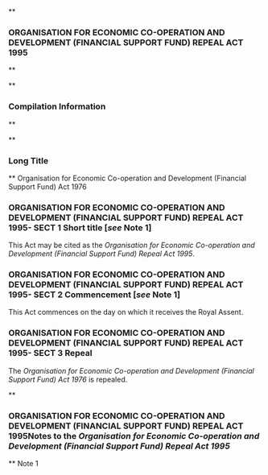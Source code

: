 **

###  ORGANISATION FOR ECONOMIC CO-OPERATION AND DEVELOPMENT (FINANCIAL SUPPORT FUND) REPEAL ACT 1995 
**


**

###  Compilation Information 
**




**

###  Long Title 
**
Organisation for Economic Co-operation and Development (Financial Support Fund) Act 1976
###  ORGANISATION FOR ECONOMIC CO-OPERATION AND DEVELOPMENT (FINANCIAL SUPPORT FUND) REPEAL ACT 1995- SECT 1  Short title [_see_ Note 1] 
This Act may be cited as the _Organisation for Economic Co-operation and Development (Financial Support Fund) Repeal Act 1995_.

 
###  ORGANISATION FOR ECONOMIC CO-OPERATION AND DEVELOPMENT (FINANCIAL SUPPORT FUND) REPEAL ACT 1995- SECT 2  Commencement [_see_ Note 1] 
This Act commences on the day on which it receives the Royal Assent.

 
###  ORGANISATION FOR ECONOMIC CO-OPERATION AND DEVELOPMENT (FINANCIAL SUPPORT FUND) REPEAL ACT 1995- SECT 3  Repeal 
The _Organisation for Economic Co-operation and Development (Financial Support Fund) Act 1976_ is repealed.

 
**

###  ORGANISATION FOR ECONOMIC CO-OPERATION AND DEVELOPMENT (FINANCIAL SUPPORT FUND) REPEAL ACT 1995<centreit>Notes to the _Organisation for Economic Co-operation and Development (Financial Support Fund) Repeal Act 1995_ </centreit>
**
Note 1




